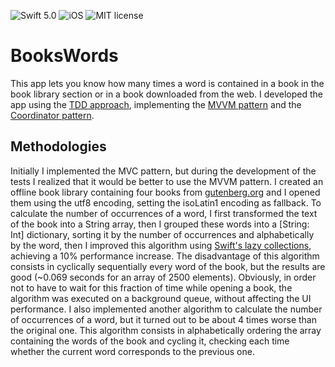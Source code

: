 ![Swift 5.0](https://img.shields.io/badge/Swift-5.0-orange.svg?style=flat) ![iOS](https://img.shields.io/badge/platform-iOS-%23989898.svg?color=blue) ![MIT license](https://img.shields.io/cocoapods/l/Tags.svg?style=flat&color=brightgreen)

# BooksWords
This app lets you know how many times a word is contained in a book in the book library section or in a book downloaded from the web. I developed the app using the [TDD approach](https://en.wikipedia.org/wiki/Test-driven_development), implementing the [MVVM pattern](https://en.wikipedia.org/wiki/Model%E2%80%93view%E2%80%93viewmodel) and the [Coordinator pattern](http://khanlou.com/2015/10/coordinators-redux/).

## Methodologies
Initially I implemented the MVC pattern, but during the development of the tests I realized that it would be better to use the MVVM pattern.
I created an offline book library containing four books from [gutenberg.org](https://www.gutenberg.org/) and I opened them using the utf8 encoding, setting the isoLatin1 encoding as fallback.
To calculate the number of occurrences of a word, I first transformed the text of the book into a String array, then I grouped these words into a [String: Int] dictionary, sorting it by the number of occurrences and alphabetically by the word, then I improved this algorithm using [Swift's lazy collections](https://developer.apple.com/documentation/swift/lazycollection), achieving a 10% performance increase.
The disadvantage of this algorithm consists in cyclically sequentially every word of the book, but the results are good (~0.069 seconds for an array of 2500 elements). Obviously, in order not to have to wait for this fraction of time while opening a book, the algorithm was executed on a background queue, without affecting the UI performance.
I also implemented another algorithm to calculate the number of occurrences of a word, but it turned out to be about 4 times worse than the original one. This algorithm consists in alphabetically ordering the array containing the words of the book and cycling it, checking each time whether the current word corresponds to the previous one.
